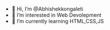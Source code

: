 - 👋 Hi, I’m @Abhishekkongaleti
- 👀 I’m interested in Web Devolepment 
- 🌱 I’m currently learning HTML,CSS,JS
  

<!---
Abhishekkongaleti/Abhishekkongaleti is a ✨ special ✨ repository because its `README.md` (this file) appears on your GitHub profile.
You can click the Preview link to take a look at your changes.
--->
